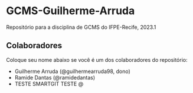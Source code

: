 # GCMS-Guilherme-Arruda
Repositório para a disciplina de GCMS do IFPE-Recife, 2023.1

## Colaboradores
Coloque seu nome abaixo se você é um dos colaboradores do repositório:
* Guilherme Arruda (@guilhermearruda98, dono)
* Ramide Dantas (@ramidedantas)
* TESTE SMARTGIT
TESTE @